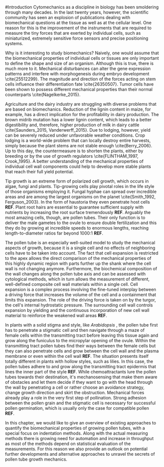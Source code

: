 #Introduction
Cytomechanics as a discipline in biology has been smoldering through many decades. In the last twenty years, however, the scientific community has seen an explosion of publications dealing with biomechanical questions at the tissue as well as at the cellular level. One reason for this is the improvement of the instruments that are required to measure the tiny forces that are exerted by individual cells, such as miniaturized, extremely sensitive force sensors and precise positioning systems.

Why is it interesting to study biomechanics? Naively, one would assume that the biomechanical properties of individual cells or tissues are only important to define the shape and size of an organism. Although this is true, there is much more to it. Mechanical disturbances can alter the gene expression patterns and interfere with morphogenesis during embryo development \cite{25512299}. The magnitude and direction of the forces acting on stem cells influence their differentiation fate \cite{26350507}. Tumor cells have been shown to possess different mechanical properties than their normal counterparts \cite{Nagelkerke_2015}.

Agriculture and the dairy industry are struggling with diverse problems that are based on biomechanics. Reduction of the lignin content in maize, for example, has a direct implication for the profitability in dairy production. The brown midrib mutation has a lower lignin content, which leads to a better digestibility and, therefore, higher production of milk in dairy cattle \cite{Saunders_2015, Vanderwerff_2015}. Due to lodging, however, yield can be severely reduced under unfavorable weather conditions. Crop lodging is a world-wide problem that can locally destroy entire harvests, simply because the plant stems are not stable enough \cite{Berry_2006}. Up to this day, the countermeasure is to shorten the plants, either by breeding or by the use of growth regulators \cite{FLINTHAM_1997, Crook_1995}. A better understanding of the mechanical properties of individual cell wall components could help to develop more stable plants that reach their full yield potential.

Tip growth is an extreme form of polarized cell growth, which occurs in algae, fungi and plants. Tip-growing cells play pivotal roles in the life style of those organisms employing it. Fungal hyphae can spread over incredible areas and are among the largest organisms on the planet \cite{Smith_1992, Ferguson_2003}. In the form of haustoria they even penetrate host cells **REF**. Plant root hairs are essential to guarantee sufficient supply with nutrients by increasing the root surface tremendously **REF**. Arguably the most amazing cells, though, are pollen tubes. Their only function is to deliver the male gametes to the ovule to ensure double fertilization and this they do by growing at incredible speeds to enormous lengths, reaching length-to-diameter ratios far beyond 1000:1 **REF**.

The pollen tube is an especially well-suited model to study the mechanical aspects of growth, because it is a single cell and no effects of neighboring cells have to be taken into account. The fact that cell expansion is restricted to the apex allows the direct comparison of the mechanical properties of this highly dynamic region with parts further up the shank where the cell wall is not changing anymore. Furthermore, the biochemical composition of the wall changes along the pollen tube axis and can be assessed with cytological methods, which in turn allows the measurement of different, well-defined composite cell wall materials within a single cell. Cell expansion is a complex process involving the fine-tuned interplay between a driving force that increases the volume of the cell and a containment that limits this expansion. The role of the driving force is taken on by the turgor, the cell's internal hydrostatic pressure. The surrounding cell wall controls expansion by yielding and the continuous incorporation of new cell wall material to reinforce the weakened wall areas **REF**.

In plants with a solid stigma and style, like *Arabidopsis* , the pollen tube first has to penetrate a stigmatic cell and then navigate through a maze of female cells within the transmitting tract before leaving this tissue again and grow along the funiculus to the micropylar opening of the ovule. Within the transmitting tract pollen tubes find their ways between the female cells but they can also penetrate cells and grow between the cell wall and the plasma membrane or even within the cell wall **REF**. The situation presents itself totally different in plants with hollow styles, such as lilies. In this case, the pollen tubes adhere to and grow along the transmitting tract epidermis that lines the inner part of the style **REF**. While chemoattractants lure the pollen tubes towards their destination, it's mechanosensing that make them aware of obstacles and let them decide if they want to go with the head through the wall by penetrating a cell or rather choose an avoidance strategy, change growth direction and skirt the obstruction. Mechanical forces already play a role in the very first step of pollination. Strong adhesion between the pollen grain and the stigmatic cell is necessary for successful pollen germination, which is usually only the case for compatible pollen **REF**.

In this chapter, we would like to give an overview of  existing approaches to quantify the biomechanical properties of growing pollen tubes, with a special focus on indentation methods. Along with the actual measuring methods there is growing need for automation and increase in throughput as most of the methods depend on statistical evaluation of the measurements. For this reason we also provide an outlook on potential further developments and alternative approaches to unravel the secrets of pollen tube growth mechanics.